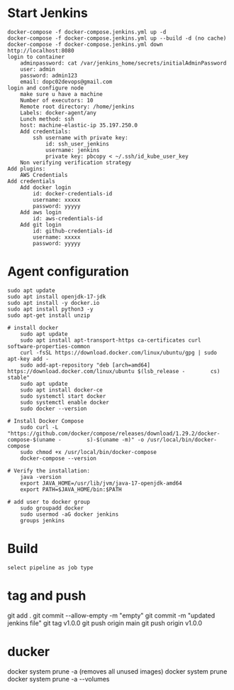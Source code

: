 
# Start Jenkins
    docker-compose -f docker-compose.jenkins.yml up -d
    docker-compose -f docker-compose.jenkins.yml up --build -d (no cache)
    docker-compose -f docker-compose.jenkins.yml down
    http://localhost:8080
    login to container 
        adminpassword: cat /var/jenkins_home/secrets/initialAdminPassword
        user: admin
        password: admin123
        email: dopc02devops@gmail.com
    login and configure node
        make sure u have a machine
        Number of executors: 10
        Remote root directory: /home/jenkins
        Labels: docker-agent/any
        Lunch method: ssh
        host: machine-elastic-ip 35.197.250.0
        Add credentials:
            ssh username with private key:
                id: ssh_user_jenkins
                username: jenkins
                private key: pbcopy < ~/.ssh/id_kube_user_key
        Non verifying verification strategy
    Add plugins:
        AWS Credentials
    Add credentials
        Add docker login
            id: docker-credentials-id
            username: xxxxx
            password: yyyyy
        Add aws login
            id: aws-credentials-id
        Add git login
            id: github-credentials-id
            username: xxxxx
            password: yyyyy
    

# Agent configuration
    sudo apt update
    sudo apt install openjdk-17-jdk
    sudo apt install -y docker.io
    sudo apt install python3 -y
    sudo apt-get install unzip

    # install docker
        sudo apt update
        sudo apt install apt-transport-https ca-certificates curl software-properties-common
        curl -fsSL https://download.docker.com/linux/ubuntu/gpg | sudo apt-key add -
        sudo add-apt-repository "deb [arch=amd64] https://download.docker.com/linux/ubuntu $(lsb_release -        cs) stable"
        sudo apt update
        sudo apt install docker-ce
        sudo systemctl start docker
        sudo systemctl enable docker
        sudo docker --version

    # Install Docker Compose
        sudo curl -L "https://github.com/docker/compose/releases/download/1.29.2/docker-compose-$(uname -        s)-$(uname -m)" -o /usr/local/bin/docker-compose
        sudo chmod +x /usr/local/bin/docker-compose
        docker-compose --version

    # Verify the installation:
        java -version
        export JAVA_HOME=/usr/lib/jvm/java-17-openjdk-amd64
        export PATH=$JAVA_HOME/bin:$PATH

    # add user to docker group
        sudo groupadd docker
        sudo usermod -aG docker jenkins
        groups jenkins

# Build
    select pipeline as job type

# tag and push
git add .
git commit --allow-empty -m "empty"
git commit -m "updated jenkins file"
git tag v1.0.0
git push origin main
git push origin v1.0.0

# ducker
docker system prune -a (removes all unused images)
docker system prune
docker system prune -a --volumes
